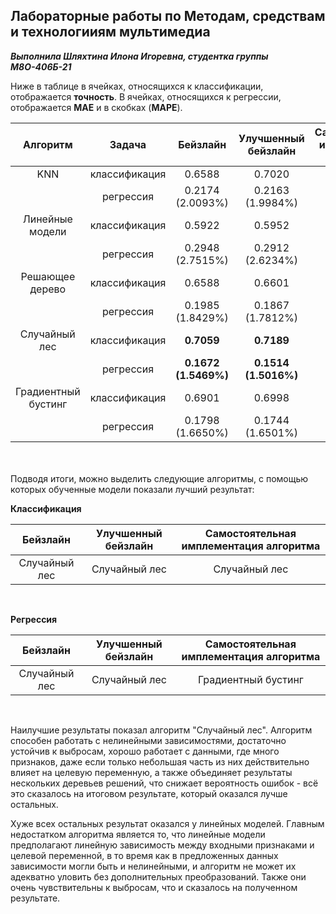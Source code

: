 ## Лабораторные работы по Методам, средствам и технологииям мультимедиа

***Выполнила Шляхтина Илона Игоревна, студентка группы М8О-406Б-21***

Ниже в таблице в ячейках, относящихся к классификации, отображается **точность**. В ячейках, относящихся к регрессии, отображается **MAE** и в скобках (**MAPE**).

|Алгоритм|    Задача   |Бейзлайн|Улучшенный бейзлайн|Самостоятельная имплементация алгоритма|
|:------:|:-----------:|:------:|:-----------------:|:-------------------------------------:|
|KNN     |классификация|0.6588  |0.7020             |0.6745                                 |
|        |регрессия    |0.2174 <br> (2.0093%)|0.2163 <br> (1.9984%)|0.2146 <br> (1.9812%)|
|Линейные модели|классификация|0.5922  |0.5952             |0.6039                                 |
|        |регрессия    |0.2948 <br> (2.7515%)|0.2912 <br> (2.6234%)|0.2989 <br> (2.7966%)|
|Решающее дерево|классификация|0.6588  |0.6601              |0.6589                                   |
|        |регрессия    |0.1985 <br> (1.8429%)|0.1867 <br> (1.7812%)|0.1805 <br> (1.7264%)|
|Случайный лес  |классификация|**0.7059**  |**0.7189**           |**0.7097**                                  |
|        |регрессия    |**0.1672 <br> (1.5469%)**|**0.1514 <br> (1.5016%)**|0.1601 <br> (1.5214%)|
|Градиентный бустинг|классификация|0.6901  |0.6998       |0.6532                                 |
|        |регрессия    |0.1798 <br> (1.6650%)|0.1744 <br> (1.6501%)|**0.1531 <br> (1.3752%)**|

<br><br>
Подводя итоги, можно выделить следующие алгоритмы, с помощью которых обученные модели показали лучший результат:
<br>

**Классификация**

|Бейзлайн|      Улучшенный бейзлайн|        Самостоятельная имплементация алгоритма|
|:------:|:-----------------:|:-------------------------------------:|
|Случайный лес      |Случайный лес|     Случайный лес|

<br>

**Регрессия**

|Бейзлайн|      Улучшенный бейзлайн|        Самостоятельная имплементация алгоритма|
|:------:|:-----------------:|:-------------------------------------:|
|Случайный лес      |Случайный лес|     Градиентный бустинг|

<br>

Наилучшие результаты показал алгоритм "Случайный лес". Алгоритм способен работать с нелинейными зависимостями, достаточно устойчив к выбросам, хорошо работает с данными, где много признаков, даже если только небольшая часть из них действительно влияет на целевую переменную, а также объединяет результаты нескольких деревьев решений, что снижает вероятность ошибок - всё это сказалось на итоговом результате, который оказался лучше остальных.

Хуже всех остальных результат оказался у линейных моделей. Главным недостатком алгоритма является то, что линейные модели предполагают линейную зависимость между входными признаками и целевой переменной, в то время как в предложенных данных зависимости могли быть и нелинейными, и алгоритм не может их адекватно уловить без дополнительных преобразований. Также они очень чувствительны к выбросам, что и сказалось на полученном результате.
